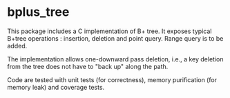 bplus_tree
==========

This package includes a C implementation of B+ tree. It exposes typical B+tree operations : insertion, deletion and point query. Range query is to be added.

The implementation allows one-downward pass deletion, i.e., a key deletion from the tree does not have to "back up" along the path.

Code are tested with unit tests (for correctness), memory purification (for memory leak) and coverage tests.





